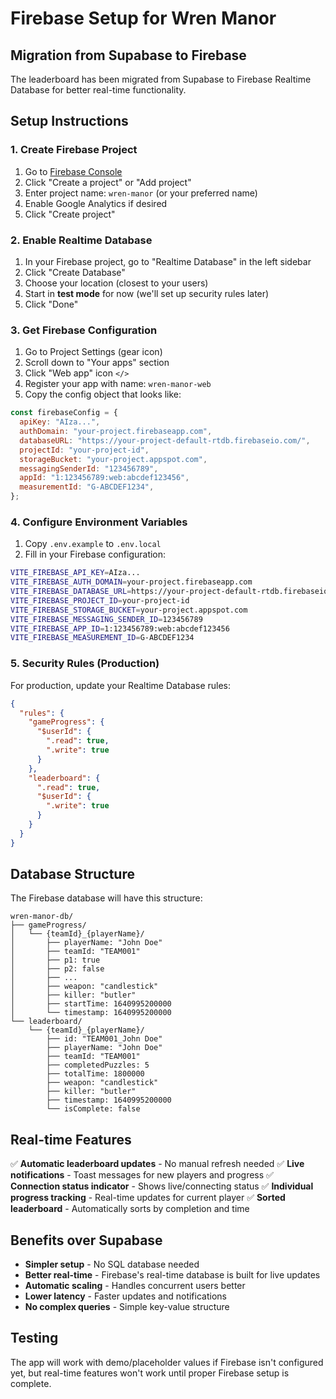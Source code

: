 # Firebase Setup for Wren Manor

## Migration from Supabase to Firebase

The leaderboard has been migrated from Supabase to Firebase Realtime Database for better real-time functionality.

## Setup Instructions

### 1. Create Firebase Project

1. Go to [Firebase Console](https://console.firebase.google.com/)
2. Click "Create a project" or "Add project"
3. Enter project name: `wren-manor` (or your preferred name)
4. Enable Google Analytics if desired
5. Click "Create project"

### 2. Enable Realtime Database

1. In your Firebase project, go to "Realtime Database" in the left sidebar
2. Click "Create Database"
3. Choose your location (closest to your users)
4. Start in **test mode** for now (we'll set up security rules later)
5. Click "Done"

### 3. Get Firebase Configuration

1. Go to Project Settings (gear icon)
2. Scroll down to "Your apps" section
3. Click "Web app" icon `</>`
4. Register your app with name: `wren-manor-web`
5. Copy the config object that looks like:

```javascript
const firebaseConfig = {
  apiKey: "AIza...",
  authDomain: "your-project.firebaseapp.com",
  databaseURL: "https://your-project-default-rtdb.firebaseio.com/",
  projectId: "your-project-id",
  storageBucket: "your-project.appspot.com",
  messagingSenderId: "123456789",
  appId: "1:123456789:web:abcdef123456",
  measurementId: "G-ABCDEF1234",
};
```

### 4. Configure Environment Variables

1. Copy `.env.example` to `.env.local`
2. Fill in your Firebase configuration:

```bash
VITE_FIREBASE_API_KEY=AIza...
VITE_FIREBASE_AUTH_DOMAIN=your-project.firebaseapp.com
VITE_FIREBASE_DATABASE_URL=https://your-project-default-rtdb.firebaseio.com/
VITE_FIREBASE_PROJECT_ID=your-project-id
VITE_FIREBASE_STORAGE_BUCKET=your-project.appspot.com
VITE_FIREBASE_MESSAGING_SENDER_ID=123456789
VITE_FIREBASE_APP_ID=1:123456789:web:abcdef123456
VITE_FIREBASE_MEASUREMENT_ID=G-ABCDEF1234
```

### 5. Security Rules (Production)

For production, update your Realtime Database rules:

```json
{
  "rules": {
    "gameProgress": {
      "$userId": {
        ".read": true,
        ".write": true
      }
    },
    "leaderboard": {
      ".read": true,
      "$userId": {
        ".write": true
      }
    }
  }
}
```

## Database Structure

The Firebase database will have this structure:

```
wren-manor-db/
├── gameProgress/
│   └── {teamId}_{playerName}/
│       ├── playerName: "John Doe"
│       ├── teamId: "TEAM001"
│       ├── p1: true
│       ├── p2: false
│       ├── ...
│       ├── weapon: "candlestick"
│       ├── killer: "butler"
│       ├── startTime: 1640995200000
│       └── timestamp: 1640995200000
└── leaderboard/
    └── {teamId}_{playerName}/
        ├── id: "TEAM001_John Doe"
        ├── playerName: "John Doe"
        ├── teamId: "TEAM001"
        ├── completedPuzzles: 5
        ├── totalTime: 1800000
        ├── weapon: "candlestick"
        ├── killer: "butler"
        ├── timestamp: 1640995200000
        └── isComplete: false
```

## Real-time Features

✅ **Automatic leaderboard updates** - No manual refresh needed
✅ **Live notifications** - Toast messages for new players and progress
✅ **Connection status indicator** - Shows live/connecting status
✅ **Individual progress tracking** - Real-time updates for current player
✅ **Sorted leaderboard** - Automatically sorts by completion and time

## Benefits over Supabase

- **Simpler setup** - No SQL database needed
- **Better real-time** - Firebase's real-time database is built for live updates
- **Automatic scaling** - Handles concurrent users better
- **Lower latency** - Faster updates and notifications
- **No complex queries** - Simple key-value structure

## Testing

The app will work with demo/placeholder values if Firebase isn't configured yet, but real-time features won't work until proper Firebase setup is complete.

